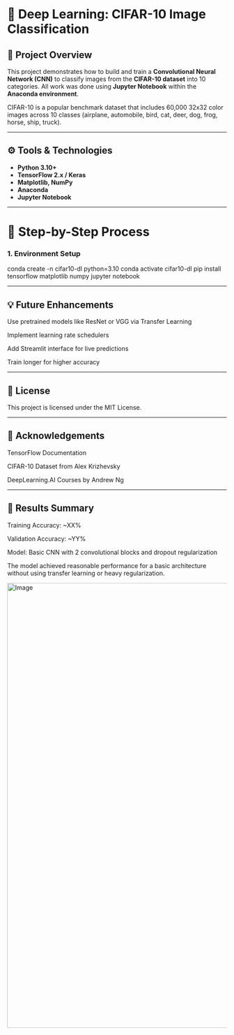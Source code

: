 # 🧠 Deep Learning: CIFAR-10 Image Classification

## 📌 Project Overview

This project demonstrates how to build and train a **Convolutional Neural Network (CNN)** to classify images from the **CIFAR-10 dataset** into 10 categories. All work was done using **Jupyter Notebook** within the **Anaconda environment**.

CIFAR-10 is a popular benchmark dataset that includes 60,000 32x32 color images across 10 classes (airplane, automobile, bird, cat, deer, dog, frog, horse, ship, truck).

---

## ⚙️ Tools & Technologies

- **Python 3.10+**
- **TensorFlow 2.x / Keras**
- **Matplotlib, NumPy**
- **Anaconda**
- **Jupyter Notebook**

---

# 🧪 Step-by-Step Process

### 1. Environment Setup

conda create -n cifar10-dl python=3.10
conda activate cifar10-dl
pip install tensorflow matplotlib numpy
jupyter notebook

---

## 💡 Future Enhancements
Use pretrained models like ResNet or VGG via Transfer Learning

Implement learning rate schedulers

Add Streamlit interface for live predictions

Train longer for higher accuracy

---

## 📄 License
This project is licensed under the MIT License.

---

## 🙏 Acknowledgements
TensorFlow Documentation

CIFAR-10 Dataset from Alex Krizhevsky

DeepLearning.AI Courses by Andrew Ng

---

## 🎯 Results Summary
Training Accuracy: ~XX%

Validation Accuracy: ~YY%

Model: Basic CNN with 2 convolutional blocks and dropout regularization

The model achieved reasonable performance for a basic architecture without using transfer learning or heavy regularization.

<img width="1919" height="1020" alt="Image" src="https://github.com/user-attachments/assets/e4bfea69-cde4-41b5-8c08-0309c542a528" />
